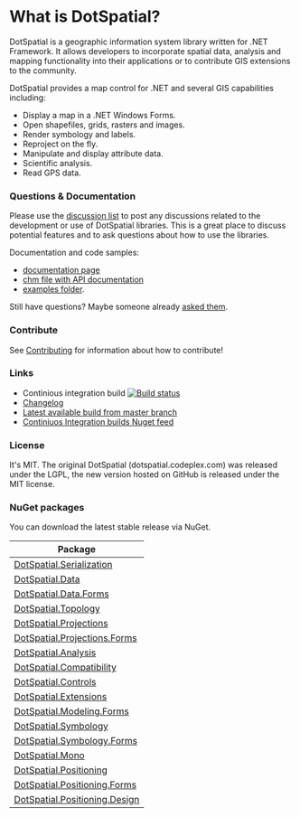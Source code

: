 # What is DotSpatial?

DotSpatial is a geographic information system library written for .NET Framework.
It allows developers to incorporate spatial data, analysis and mapping functionality into their applications or to contribute GIS extensions to the community.

DotSpatial provides a map control for .NET and several GIS capabilities including:

* Display a map in a .NET Windows Forms.
* Open shapefiles, grids, rasters and images.
* Render symbology and labels.
* Reproject on the fly.
* Manipulate and display attribute data.
* Scientific analysis.
* Read GPS data.

### Questions & Documentation

Please use the [discussion list](https://dotspatial.codeplex.com/discussions) to post any discussions related to the development or use of DotSpatial libraries. This is a great place to discuss potential features and to ask questions about how to use the libraries.

Documentation and code samples:
* [documentation page](https://dotspatial.codeplex.com/documentation) 
* [chm file with API documentation](https://github.com/DotSpatial/DotSpatial/tree/master/Source/Documentation/DotSpatial.chm)
* [examples folder](https://github.com/DotSpatial/DotSpatial/tree/master/Source/Examples).

Still have questions? Maybe someone already [asked them](https://github.com/DotSpatial/DotSpatial/issues?utf8=✓&q=label%3Aquestion).

### Contribute

See [Contributing](.github/CONTRIBUTING.md) for information about how to contribute!

### Links
* Continious integration build [![Build status](https://ci.appveyor.com/api/projects/status/7tof6s7m07qdad3b/branch/master?svg=true)](https://ci.appveyor.com/project/mogikanin/dotspatial/branch/master)
* [Changelog](https://github.com/DotSpatial/DotSpatial/blob/master/Changelog.md)
* [Latest available build from master branch](https://ci.appveyor.com/api/projects/mogikanin/dotspatial/artifacts/Source/bin/Release.zip?branch=master)
* [Continiuos Integration builds Nuget feed](https://ci.appveyor.com/nuget/dotspatial)

### License

It's MIT. The original DotSpatial (dotspatial.codeplex.com) was released under the LGPL, the new version hosted on GitHub is released under the MIT license.

### NuGet packages
You can download the latest stable release via NuGet.

Package | 
--------|
[	DotSpatial.Serialization](https://www.nuget.org/packages/DotSpatial.Serialization) |
[	DotSpatial.Data](https://www.nuget.org/packages/DotSpatial.Data) |
[	DotSpatial.Data.Forms](https://www.nuget.org/packages/DotSpatial.Data.Forms) |
[	DotSpatial.Topology](https://www.nuget.org/packages/DotSpatial.Topology) |
[	DotSpatial.Projections](https://www.nuget.org/packages/DotSpatial.Projections) |
[	DotSpatial.Projections.Forms](https://www.nuget.org/packages/DotSpatial.Projections.Forms) |
[	DotSpatial.Analysis](https://www.nuget.org/packages/DotSpatial.Analysis) |
[	DotSpatial.Compatibility](https://www.nuget.org/packages/DotSpatial.Compatibility) |
[	DotSpatial.Controls](https://www.nuget.org/packages/DotSpatial.Controls) |
[	DotSpatial.Extensions](https://www.nuget.org/packages/DotSpatial.Extensions) |
[	DotSpatial.Modeling.Forms](https://www.nuget.org/packages/DotSpatial.Modeling.Forms) |
[	DotSpatial.Symbology](https://www.nuget.org/packages/DotSpatial.Symbology) |
[	DotSpatial.Symbology.Forms](https://www.nuget.org/packages/DotSpatial.Symbology.Forms) |
[	DotSpatial.Mono](https://www.nuget.org/packages/DotSpatial.Mono) |
[	DotSpatial.Positioning](https://www.nuget.org/packages/DotSpatial.Positioning) |
[	DotSpatial.Positioning.Forms](https://www.nuget.org/packages/DotSpatial.Positioning.Forms) |
[	DotSpatial.Positioning.Design](https://www.nuget.org/packages/DotSpatial.Positioning.Design) |
